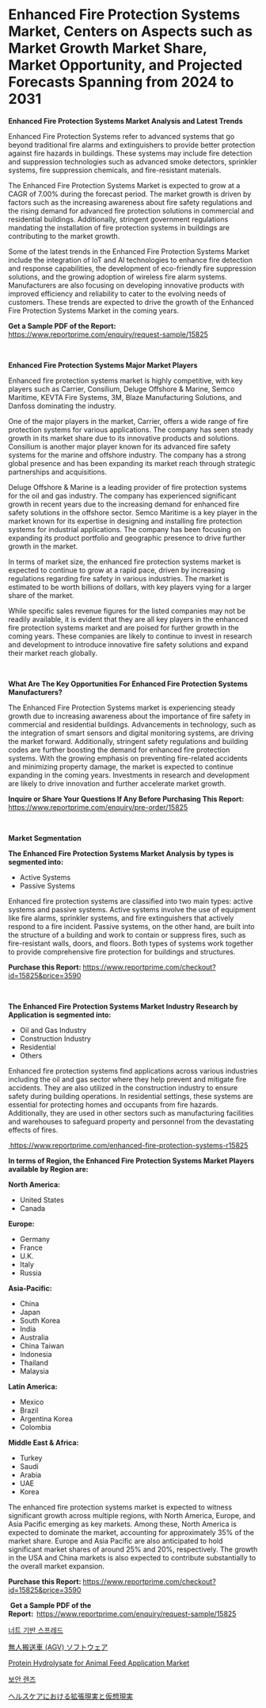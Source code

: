 <p><h1>Enhanced Fire Protection Systems Market, Centers on Aspects such as Market Growth Market Share, Market Opportunity, and Projected Forecasts Spanning from 2024 to 2031</h1></p><p><strong>Enhanced Fire Protection Systems Market Analysis and Latest Trends</strong></p>
<p><p>Enhanced Fire Protection Systems refer to advanced systems that go beyond traditional fire alarms and extinguishers to provide better protection against fire hazards in buildings. These systems may include fire detection and suppression technologies such as advanced smoke detectors, sprinkler systems, fire suppression chemicals, and fire-resistant materials.</p><p>The Enhanced Fire Protection Systems Market is expected to grow at a CAGR of 7.00% during the forecast period. The market growth is driven by factors such as the increasing awareness about fire safety regulations and the rising demand for advanced fire protection solutions in commercial and residential buildings. Additionally, stringent government regulations mandating the installation of fire protection systems in buildings are contributing to the market growth.</p><p>Some of the latest trends in the Enhanced Fire Protection Systems Market include the integration of IoT and AI technologies to enhance fire detection and response capabilities, the development of eco-friendly fire suppression solutions, and the growing adoption of wireless fire alarm systems. Manufacturers are also focusing on developing innovative products with improved efficiency and reliability to cater to the evolving needs of customers. These trends are expected to drive the growth of the Enhanced Fire Protection Systems Market in the coming years.</p></p>
<p><strong>Get a Sample PDF of the Report:&nbsp;</strong> <a href="https://www.reportprime.com/enquiry/request-sample/15825">https://www.reportprime.com/enquiry/request-sample/15825</a></p>
<p>&nbsp;</p>
<p><strong>Enhanced Fire Protection Systems Major Market Players</strong></p>
<p><p>Enhanced fire protection systems market is highly competitive, with key players such as Carrier, Consilium, Deluge Offshore & Marine, Semco Maritime, KEVTA Fire Systems, 3M, Blaze Manufacturing Solutions, and Danfoss dominating the industry. </p><p>One of the major players in the market, Carrier, offers a wide range of fire protection systems for various applications. The company has seen steady growth in its market share due to its innovative products and solutions. Consilium is another major player known for its advanced fire safety systems for the marine and offshore industry. The company has a strong global presence and has been expanding its market reach through strategic partnerships and acquisitions.</p><p>Deluge Offshore & Marine is a leading provider of fire protection systems for the oil and gas industry. The company has experienced significant growth in recent years due to the increasing demand for enhanced fire safety solutions in the offshore sector. Semco Maritime is a key player in the market known for its expertise in designing and installing fire protection systems for industrial applications. The company has been focusing on expanding its product portfolio and geographic presence to drive further growth in the market.</p><p>In terms of market size, the enhanced fire protection systems market is expected to continue to grow at a rapid pace, driven by increasing regulations regarding fire safety in various industries. The market is estimated to be worth billions of dollars, with key players vying for a larger share of the market.</p><p>While specific sales revenue figures for the listed companies may not be readily available, it is evident that they are all key players in the enhanced fire protection systems market and are poised for further growth in the coming years. These companies are likely to continue to invest in research and development to introduce innovative fire safety solutions and expand their market reach globally.</p></p>
<p>&nbsp;</p>
<p><strong>What Are The Key Opportunities For Enhanced Fire Protection Systems Manufacturers?</strong></p>
<p><p>The Enhanced Fire Protection Systems market is experiencing steady growth due to increasing awareness about the importance of fire safety in commercial and residential buildings. Advancements in technology, such as the integration of smart sensors and digital monitoring systems, are driving the market forward. Additionally, stringent safety regulations and building codes are further boosting the demand for enhanced fire protection systems. With the growing emphasis on preventing fire-related accidents and minimizing property damage, the market is expected to continue expanding in the coming years. Investments in research and development are likely to drive innovation and further accelerate market growth.</p></p>
<p><strong>Inquire or Share Your Questions If Any Before Purchasing This Report:</strong> <a href="https://www.reportprime.com/enquiry/pre-order/15825">https://www.reportprime.com/enquiry/pre-order/15825</a></p>
<p>&nbsp;</p>
<p><strong>Market Segmentation</strong></p>
<p><strong>The Enhanced Fire Protection Systems Market Analysis by types is segmented into:</strong></p>
<p><ul><li>Active Systems</li><li>Passive Systems</li></ul></p>
<p><p>Enhanced fire protection systems are classified into two main types: active systems and passive systems. Active systems involve the use of equipment like fire alarms, sprinkler systems, and fire extinguishers that actively respond to a fire incident. Passive systems, on the other hand, are built into the structure of a building and work to contain or suppress fires, such as fire-resistant walls, doors, and floors. Both types of systems work together to provide comprehensive fire protection for buildings and structures.</p></p>
<p><strong>Purchase this Report:&nbsp;</strong><a href="https://www.reportprime.com/checkout?id=15825&price=3590">https://www.reportprime.com/checkout?id=15825&price=3590</a></p>
<p>&nbsp;</p>
<p><strong>The Enhanced Fire Protection Systems Market Industry Research by Application is segmented into:</strong></p>
<p><ul><li>Oil and Gas Industry</li><li>Construction Industry</li><li>Residential</li><li>Others</li></ul></p>
<p><p>Enhanced fire protection systems find applications across various industries including the oil and gas sector where they help prevent and mitigate fire accidents. They are also utilized in the construction industry to ensure safety during building operations. In residential settings, these systems are essential for protecting homes and occupants from fire hazards. Additionally, they are used in other sectors such as manufacturing facilities and warehouses to safeguard property and personnel from the devastating effects of fires.</p></p>
<p><a href="https://www.reportprime.com/enhanced-fire-protection-systems-r15825">&nbsp;https://www.reportprime.com/enhanced-fire-protection-systems-r15825</a></p>
<p><strong>In terms of Region, the Enhanced Fire Protection Systems Market Players available by Region are:</strong></p>
<p>
    <p> <strong> North America: </strong>
        <ul>
            <li>United States</li>
            <li>Canada</li>
        </ul>
        </p> 
    <p> <strong> Europe: </strong>
        <ul>
            <li>Germany</li>
            <li>France</li>
            <li>U.K.</li>
            <li>Italy</li>
            <li>Russia</li>
        </ul>
        </p> 
    <p> <strong> Asia-Pacific: </strong>
        <ul>
            <li>China</li>
            <li>Japan</li>
            <li>South Korea</li>
            <li>India</li>
            <li>Australia</li>
            <li>China Taiwan</li>
            <li>Indonesia</li>
            <li>Thailand</li>
            <li>Malaysia</li>
        </ul>
        </p> 
    <p> <strong> Latin America: </strong>
        <ul>
            <li>Mexico</li>
            <li>Brazil</li>
            <li>Argentina Korea</li>
            <li>Colombia</li>
        </ul>
        </p> 
    <p> <strong> Middle East & Africa: </strong>
        <ul>
            <li>Turkey</li>
            <li>Saudi</li>
            <li>Arabia</li>
            <li>UAE</li>
            <li>Korea</li>
        </ul>
    </p>
    </p>
<p><p>The enhanced fire protection systems market is expected to witness significant growth across multiple regions, with North America, Europe, and Asia Pacific emerging as key markets. Among these, North America is expected to dominate the market, accounting for approximately 35% of the market share. Europe and Asia Pacific are also anticipated to hold significant market shares of around 25% and 20%, respectively. The growth in the USA and China markets is also expected to contribute substantially to the overall market expansion.</p></p>
<p><strong>Purchase this Report: </strong><a href="https://www.reportprime.com/checkout?id=15825&price=3590">https://www.reportprime.com/checkout?id=15825&price=3590</a></p>
<p>&nbsp;<strong>Get a Sample PDF of the Report:&nbsp;&nbsp;</strong><a href="https://www.reportprime.com/enquiry/request-sample/15825">https://www.reportprime.com/enquiry/request-sample/15825</a></p>
<p><strong></strong></p>
<p><p><a href="https://github.com/TimmyMann6767/Market-Research-Report-List-1/blob/main/836632876405.md">너트 기반 스프레드</a></p><p><a href="https://github.com/AriMuller2009/Market-Research-Report-List-1/blob/main/190374682004.md">無人搬送車 (AGV) ソフトウェア</a></p><p><a href="https://www.linkedin.com/pulse/protein-hydrolysate-animal-feed-application-market-furnish-xqpbf">Protein Hydrolysate for Animal Feed Application Market</a></p><p><a href="https://github.com/khytkeqagplkzqvh/Market-Research-Report-List-2/blob/main/574106876404.md">보안 렌즈</a></p><p><a href="https://github.com/bucuel854722/Market-Research-Report-List-2/blob/main/677004982003.md">ヘルスケアにおける拡張現実と仮想現実</a></p></p>